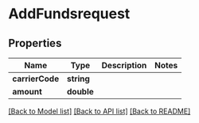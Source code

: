 # AddFundsrequest

## Properties
Name | Type | Description | Notes
------------ | ------------- | ------------- | -------------
**carrierCode** | **string** |  | 
**amount** | **double** |  | 

[[Back to Model list]](../README.md#documentation-for-models) [[Back to API list]](../README.md#documentation-for-api-endpoints) [[Back to README]](../README.md)



